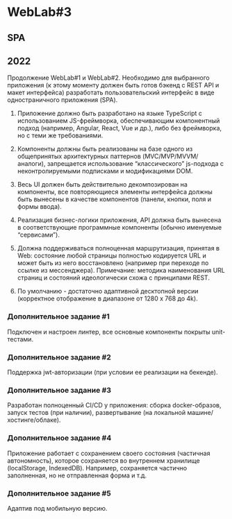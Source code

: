 # WebLab#3
## SPA
## 2022

Продолжение WebLab#1 и WebLab#2. Необходимо для выбранного приложения (к этому моменту должен быть готов бэкенд с REST API и макет интерфейса) разработать пользовательский интерфейс в виде одностраничного приложения (SPA).

1. Приложение должно быть разработано на языке TypeScript с использованием JS-фреймворка, обеспечивающим компонентный подход (например, Angular, React, Vue и др.), либо без фреймворка, но с теми же требованиями.

2. Компоненты должны быть реализованы на базе одного из общепринятых архитектурных паттернов (MVC/MVP/MVVM/аналоги), запрещается использование “классического” js-подхода с неконтролируемыми подписками и модификациями DOM.

3. Весь UI должен быть действительно декомпозирован на компоненты, все повторяющиеся элементы интерфейса должны быть вынесены в качестве компонентов (панели, кнопки, поля и формы ввода).

4. Реализация бизнес-логики приложения, API должна быть вынесена в соответствующие программные компоненты (обычно именуемые “сервисами”).

5. Должна поддерживаться полноценная маршрутизация, принятая в Web: состояние любой страницы полностью кодируется URL и может быть из него восстановлено (например при переходе по ссылке из мессенджера). Примечание: методика наименования URL страниц и состояний идеологически схожа с принципами REST.

6. По умолчанию - достаточно адаптивной десктопной версии (корректное отображение в диапазоне от 1280 x 768 до 4k).

### Дополнительное задание #1

Подключен и настроен линтер, все основные компоненты покрыты unit-тестами.

### Дополнительное задание #2

Поддержка jwt-авторизации (при условии ее реализации на бекенде).

### Дополнительное задание #3

Разработан полноценный CI/CD у приложения: сборка docker-образов, запуск тестов (при наличии), развертывание (на локальной машине/хостинге/облаке).

### Дополнительное задание #4

Приложение работает с сохранением своего состояния (частичная автономность), которое сохраняется во внутреннем хранилище (localStorage, IndexedDB). Например, сохраняется частично заполненная, но не отправленная форма и т.д.

### Дополнительное задание #5

Адаптив под мобильную версию.
